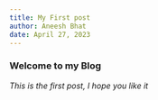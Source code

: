 ```yaml
--- 
title: My First post
author: Aneesh Bhat
date: April 27, 2023
---
```


### Welcome to my Blog
*This is the first post, I hope you like it*
